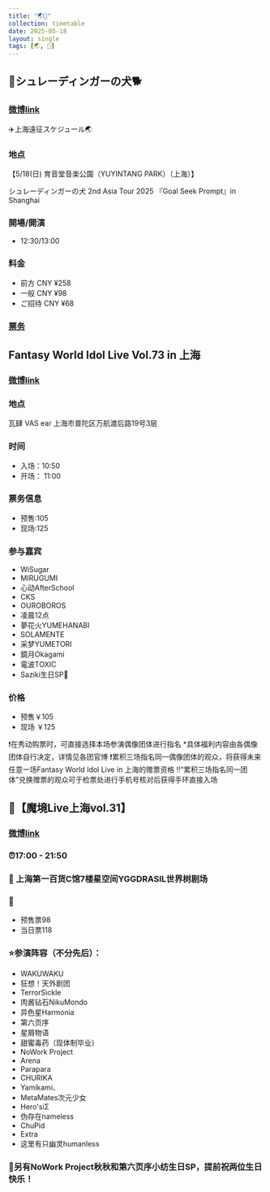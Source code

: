 ```yaml
---
title: "🌏🎂"
collection: timetable
date: 2025-05-18
layout: single
tags: [🌏, 🎂]
---
```


## 🎁シュレーディンガーの犬🐕

### [微博link](https://weibo.com/7931283553/PrbsZnUBS#comment)

✈️上海遠征スケジュール🌏

### 地点

【5/18(日) 育音堂音楽公園（YUYINTANG PARK）（上海）】

シュレーディンガーの犬 2nd Asia Tour 2025
『Goal Seek Prompt』in Shanghai

### 開場/開演

- 12:30/13:00

### 料金

- 前方 CNY ¥258
- 一般 CNY ¥98
- ご招待 CNY ¥68

### [票务](https://weibo.cn/sinaurl?u=https%3A%2F%2Fwap.showstart.com%2Fevent%2F262833%3Fssfrom%3Duser-4249)

## Fantasy World Idol Live Vol.73 in 上海

### [微博link](https://weibo.com/5603058452/PrvhuzuAC#comment)

### 地点

瓦肆 VAS ear 上海市普陀区万航渡后路19号3层

### 时间

- 入场：10:50
- 开场： 11:00

### 票务信息

- 预售:105
- 现场:125

### 参与嘉宾

- WiSugar
- MIRUGUMI
- 心动AfterSchool
- CKS
- OUROBOROS
- 凌晨12点
- 夢花火YUMEHANABI
- SOLAMENTE
- 采梦YUMETORI
- 鏡月Okagami
- 電波TOXIC
- Saziki生日SP🎂

### 价格
- 预售￥105
- 现场 ￥125

❗在秀动购票时，可直接选择本场参演偶像团体进行指名
*具体福利内容由各偶像团体自行决定，详情见各团官博
❗️累积三场指名同一偶像团体的观众，将获得未来任意一场Fantasy World Idol Live in 上海的赠票资格
‼️“累积三场指名同一团体”兑换赠票的观众可于检票处进行手机号核对后获得手环直接入场

## 🔮【魔境Live上海vol.31】

### [微博link](https://weibo.com/7921113564/Prk4FoYrY#comment)

### ⏰17:00 - 21:50

### 📍 上海第一百货C馆7楼星空间YGGDRASIL世界树剧场

### 🎫
- 预售票98
- 当日票118
### ⭐参演阵容（不分先后）：
- WAKUWAKU
- 狂想！天外剧团
- TerrorSickle
- 肉酱钻石NikuMondo
- 异色星Harmonia
- 第六页序
- 星屑物语
- 甜蜜毒药（现体制毕业）
- NoWork Project
- Arena
- Parapara
- CHURIKA
- Yamikami、
- MetaMates次元少女
- Hero'siΣ
- 伪存在nameless
- ChuPid
- Extra
- 这里有只幽灵humanless

### 🎂另有NoWork Project秋秋和第六页序小纺生日SP，提前祝两位生日快乐！
